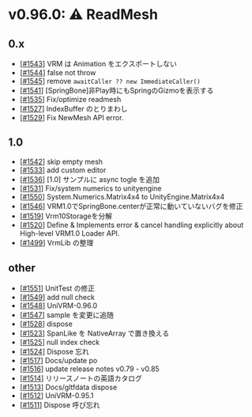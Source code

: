 # v0.96.0: ⚠️ ReadMesh

## 0.x

* [[\#1543](https://github.com/vrm-c/UniVRM/pull/1543)] VRM は Animation をエクスポートしない
* [[\#1544](https://github.com/vrm-c/UniVRM/pull/1544)] false not throw
* [[\#1545](https://github.com/vrm-c/UniVRM/pull/1545)] remove `awaitCaller ?? new ImmediateCaller()`
* [[\#1541](https://github.com/vrm-c/UniVRM/pull/1541)] [SpringBone]非Play時にもSpringのGizmoを表示する
* [[\#1535](https://github.com/vrm-c/UniVRM/pull/1535)] Fix/optimize readmesh
* [[\#1527](https://github.com/vrm-c/UniVRM/pull/1527)] IndexBuffer のとりまわし
* [[\#1529](https://github.com/vrm-c/UniVRM/pull/1529)] Fix NewMesh API error.

## 1.0

* [[\#1542](https://github.com/vrm-c/UniVRM/pull/1542)] skip empty mesh
* [[\#1533](https://github.com/vrm-c/UniVRM/pull/1533)] add custom editor
* [[\#1536](https://github.com/vrm-c/UniVRM/pull/1536)] [1.0] サンプルに async togle を追加
* [[\#1531](https://github.com/vrm-c/UniVRM/pull/1531)] Fix/system numerics to unityengine
* [[\#1550](https://github.com/vrm-c/UniVRM/pull/1550)] System.Numerics.Matrix4x4 to UnityEngine.Matrix4x4
* [[\#1546](https://github.com/vrm-c/UniVRM/pull/1546)] VRM1.0でSpringBone.centerが正常に動いていないバグを修正
* [[\#1519](https://github.com/vrm-c/UniVRM/pull/1519)] Vrm10Storageを分解
* [[\#1520](https://github.com/vrm-c/UniVRM/pull/1520)] Define & Implements error & cancel handling explicitly about High-level VRM1.0 Loader API.
* [[\#1499](https://github.com/vrm-c/UniVRM/pull/1499)] VrmLib の整理

## other

* [[\#1551](https://github.com/vrm-c/UniVRM/pull/1551)] UnitTest の修正
* [[\#1549](https://github.com/vrm-c/UniVRM/pull/1549)] add null check
* [[\#1548](https://github.com/vrm-c/UniVRM/pull/1548)] UniVRM-0.96.0
* [[\#1547](https://github.com/vrm-c/UniVRM/pull/1547)] sample を変更に追随
* [[\#1528](https://github.com/vrm-c/UniVRM/pull/1528)] dispose
* [[\#1523](https://github.com/vrm-c/UniVRM/pull/1523)] SpanLike を NativeArray で置き換える
* [[\#1525](https://github.com/vrm-c/UniVRM/pull/1525)] null index check
* [[\#1524](https://github.com/vrm-c/UniVRM/pull/1524)] Dispose 忘れ
* [[\#1517](https://github.com/vrm-c/UniVRM/pull/1517)] Docs/update po
* [[\#1516](https://github.com/vrm-c/UniVRM/pull/1516)] update release notes v0.79 - v0.85
* [[\#1514](https://github.com/vrm-c/UniVRM/pull/1514)] リリースノートの英語カタログ
* [[\#1513](https://github.com/vrm-c/UniVRM/pull/1513)] Docs/gltfdata dispose
* [[\#1512](https://github.com/vrm-c/UniVRM/pull/1512)] UniVRM-0.95.1
* [[\#1511](https://github.com/vrm-c/UniVRM/pull/1511)] Dispose 呼び忘れ
